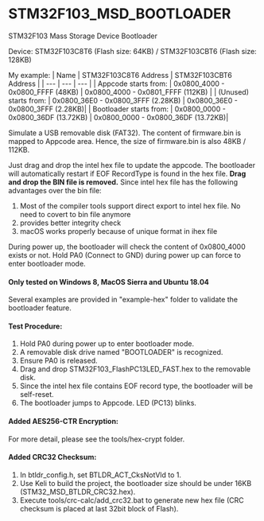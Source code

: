 # STM32F103_MSD_BOOTLOADER
STM32F103 Mass Storage Device Bootloader

Device: STM32F103C8T6 (Flash size: 64KB) / STM32F103CBT6 (Flash size: 128KB)

My example:
| Name | STM32F103C8T6 Address | STM32F103CBT6 Address |
| --- | --- | --- |
| Appcode starts from: | 0x0800_4000 - 0x0800_FFFF  (48KB) | 0x0800_4000 - 0x0801_FFFF  (112KB) |
| (Unused) starts from: | 0x0800_36E0 - 0x0800_3FFF (2.28KB) | 0x0800_36E0 - 0x0800_3FFF (2.28KB)|
| Bootloader starts from: | 0x0800_0000 - 0x0800_36DF (13.72KB) | 0x0800_0000 - 0x0800_36DF (13.72KB)|

Simulate a USB removable disk (FAT32).
The content of firmware.bin is mapped to Appcode area. Hence, the size of firmware.bin is also 48KB / 112KB.

Just drag and drop the intel hex file to update the appcode. The bootloader will automatically restart if EOF RecordType is found in the hex file.
<b>Drag and drop the BIN file is removed.</b> Since intel hex file has the following advantages over the bin file:
1. Most of the compiler tools support direct export to intel hex file. No need to covert to bin file anymore
2. provides better integrity check
3. macOS works properly because of unique format in ihex file

During power up, the bootloader will check the content of 0x0800_4000 exists or not.
Hold PA0 (Connect to GND) during power up can force to enter bootloader mode.

#### Only tested on Windows 8, MacOS Sierra and Ubuntu 18.04<br />

Several examples are provided in "example-hex" folder to validate the bootloader feature.

#### Test Procedure:
1. Hold PA0 during power up to enter bootloader mode.
2. A removable disk drive named "BOOTLOADER" is recognized.
3. Ensure PA0 is released.
4. Drag and drop STM32F103_FlashPC13LED_FAST.hex to the removable disk.
5. Since the intel hex file contains EOF record type, the bootloader will be self-reset.
6. The bootloader jumps to Appcode. LED (PC13) blinks. 

#### Added AES256-CTR Encryption:
For more detail, please see the tools/hex-crypt folder.

#### Added CRC32 Checksum:
1. In btldr_config.h, set BTLDR_ACT_CksNotVld to 1.
2. Use Keli to build the project, the bootloader size should be under 16KB (STM32_MSD_BTLDR_CRC32.hex).
3. Execute tools/crc-calc/add_crc32.bat to generate new hex file (CRC checksum is placed at last 32bit block of Flash).
